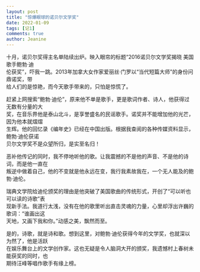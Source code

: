 ```yaml
---
layout: post
title: "惊爆眼球的诺贝尔文学奖"
date: 2022-01-09 
tags: [记1]
comments: true
author: Jeanine 
---
```

十月，诺贝尔奖得主名单陆续出炉。映入眼帘的标题“2016诺贝尔文学奖揭晓 美国歌手鲍勃·迪  
伦获奖”，吓我一跳。2013年加拿大女作家爱丽丝·门罗以“当代短篇大师”的身份问鼎诺奖，带  
给人们的是惊艳，而今天歌手带来的，只怕是惊慌了。  

赶紧上网搜索“鲍勃·迪伦”，原来他不单是歌手，更是歌词作者、诗人，他获得过无数有分量的大  
奖，在音乐界他是泰山北斗，是享誉盛名的民谣歌手。诺奖并不能增加他的光芒，因为他本就熠熠  
生辉。他的回忆录《编年史》已经在中国出版。根据我查阅的各种传媒资料显示，鲍勃·迪伦获诺  
贝尔文学奖不是众望所归，是实至名归！  

恶补他传记的同时，我不停地听他的歌。让我震撼的不是他的声音、不是他的诗词，而是他一直在  
叛逆中做着自己，他的不变就是他永远在变，我行我素故我在，一个无人能及的鲍勃·迪伦。  

瑞典文学院给迪伦颁奖的理由是他突破了美国歌曲的传统形式，开创了“可以听也可以读的诗歌”表  
现新手法。我道行太浅，没有在他的歌里听出直击灵魂的力量，心里却浮出许巍的歌词：“谁画出这  
天地，又画下我和你。”动感之美，飘然而至。  

是的，诗歌，就是诗和歌。想到这里，对鲍勃·迪伦获得今年的文学奖，也就深以为然了，他是活跃  
在娱乐舞台上的文学创作家。这也无疑是令人脑洞大开的颁奖，我遗憾村上春树未能获奖的同时，也  
期待汪峰等唱作歌手有缘上榜。
